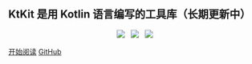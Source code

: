 ## KtKit 是用 Kotlin 语言编写的工具库（长期更新中）

<p align="center">
<a href="https://github.com/hi-dhl"><img src="https://img.shields.io/badge/GitHub-dhl-4BC51D.svg?style=flat"></a>  &nbsp; <img src="https://img.shields.io/badge/language-kotlin-orange.svg"/> &nbsp; <img src="https://img.shields.io/badge/platform-android-lightgrey.svg"/>
</p>

[开始阅读](menu.md) 
[GitHub](https://github.com/hi-dhl/KtKit)


